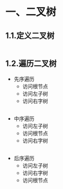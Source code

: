 

# 一、二叉树

## 1.1.定义二叉树

```java

```



## 1.2.遍历二叉树

- 先序遍历
  - 访问根节点
  - 访问左子树
  - 访问右字树

```java

```



- 中序遍历
  - 访问左子树
  - 访问根节点
  - 访问右字树

```java

```



- 后序遍历
  - 访问左子树
  - 访问右字树
  - 访问根节点

```java

```



